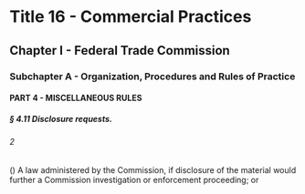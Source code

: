 
# Title 16 - Commercial Practices
## Chapter I - Federal Trade Commission
### Subchapter A - Organization, Procedures and Rules of Practice
#### PART 4 - MISCELLANEOUS RULES
##### § 4.11 Disclosure requests.
###### 2

() A law administered by the Commission, if disclosure of the material would further a Commission investigation or enforcement proceeding; or
